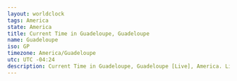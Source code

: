 ```yaml
---
layout: worldclock
tags: America
state: America
title: Current Time in Guadeloupe, Guadeloupe
name: Guadeloupe
iso: GP
timezone: America/Guadeloupe
utc: UTC -04:24
description: Current Time in Guadeloupe, Guadeloupe [Live], America. Live update now time in Guadeloupe, timezone America/Guadeloupe, UTC -04:24, Country ISO code & Current Local Time.
---
```


